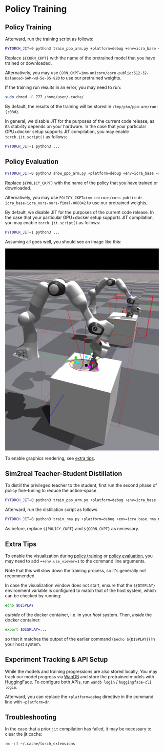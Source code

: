 # Policy Training


## Policy Training

Afterward, run the training script as follows:

```bash
PYTORCH_JIT=0 python3 train_ppo_arm.py +platform=debug +env=icra_base +run=icra_ours ++env.seed=56081 ++eval_period=-1 ++tag=policy ++global_device=cuda:0 ++path.root=/tmp/pkm/ppo-a ++icp_obs.icp.ckpt="${CORN_CKPT}"
```

Replace `${CORN_CKPT}` with the name of the pretrained model that you have trained or downloaded.

Alternatively, you may use `CORN_CKPT=imm-unicorn/corn-public:512-32-balanced-SAM-wd-5e-05-920` to use our pretrained weights.

If the training run results in an error, you may need to run:
```bash
sudo chmod -R 777 /home/user/.cache/
```

By default, the results of the training will be stored in `/tmp/pkm/ppo-arm/run-{:03d}`.

In general, we disable JIT for the purposes of the current code release, as its stability depends on your hardware.
In the case that your particular GPU+docker setup supports JIT compilation, you may enable `torch.jit.script()` as follows:
```bash
PYTORCH_JIT=1 python3 ...
```


## Policy Evaluation

```bash
PYTORCH_JIT=0 python3 show_ppo_arm.py +platform=debug +env=icra_base +run=icra_ours ++env.seed=56081 ++eval_period=-1 ++tag=policy ++global_device=cuda:0 ++path.root=/tmp/pkm/ppo-a ++icp_obs.icp.ckpt="${CORN_CKPT}" ++load_ckpt="${POLICY_CKPT}" ++env.num_env=1
```
Replace `${POLICY_CKPT}` with the name of the policy that you have trained or downloaded.

Alternatively, you may use `POLICY_CKPT=imm-unicorn/corn-public:dr-icra_base-icra_ours-ours-final-000042` to use our pretrained weights.

By default, we disable JIT for the purposes of the current code release.
In the case that your particular GPU+docker setup supports JIT compilation, you may enable `torch.jit.script()` as follows:
```bash
PYTORCH_JIT=1 python3 ...
```

Assuming all goes well, you should see an image like this:

![policy-image](../../../fig/policy.png)

To enable graphics rendering, see [extra tips](#extra-tips).


## Sim2real Teacher-Student Distillation

To distill the privileged teacher to the student, first run the second phase of policy fine-tuning to reduce the action-space:

```bash
PYTORCH_JIT=0 python3 train_ppo_arm.py +platform=debug +env=icra_base +run=icra_ours ++env.seed=56081 ++eval_period=-1 ++tag=student ++global_device=cuda:0 ++path.root=/tmp/pkm/ppo-a ++env.num_env=8192 ++is_phase2=true ++phase2.min_reset_to_update=65536 ++agent.train.lr=2e-6 ++agent.train.alr.initial_scale=6.67e-3 ++icp_obs.icp.ckpt="${CORN_CKPT}"  ++load_ckpt="${POLICY_CKPT}"
```

Afterward, run the distillation script as follows:

```bash
PYTORCH_JIT=0 python3 train_rma.py +platform=debug +env=icra_base_rma_mc +run=icra_ours +student=rma_gru_student_base_v2 ++env.seed=56081 ++env.num_env=2048 ++eval_period=-1 ++tag=dagger ++global_device=cuda:0 ++path.root=/tmp/pkm/rma ++icp_obs.icp.ckpt="${CORN_CKPT}"  ++load_ckpt="${POLICY_CKPT}" ++train_student_policy=0 ++dagger=true ++is_phase2=true ++dagger_train_env.deterministic_action=false ++phase2.start_dof_pos_offset=0.03 ++phase2.adaptive_residual_scale=false ++env.franka.max_pos=0.06 ++env.franka.max_ori=0.1
```

As before, replace `${POLICY_CKPT}` and `${CORN_CKPT}` as necessary.

## Extra Tips

To enable the visualization during [policy training](#policy-training) or [policy evaluation](#policy-evaluation), you may need to add `++env.use_viewer=1` to the command line arguments.

Note that this will slow down the training process, so it's generally not recommended.

In case the visualization window does not start, ensure that the `${DISPLAY}` environment variable is configured to match that of the host system, which can be checked by running:
```bash
echo $DISPLAY
```
_outside_ of the docker container, i.e. in your _host_ system. Then, _inside_ the docker container:

```bash
export $DISPLAY=...
```
so that it matches the output of the earlier command (`$echo ${DISPLAY}`) in your host system.

## Experiment Tracking & API Setup

While the models and training progressions are also stored locally, You may track our model progress via [WanDB](https://wandb.ai/) and store the pretrained models with [HuggingFace](https://huggingface.co/).
To configure both APIs, run `wandb login` / `huggingface-cli login`.

Afterward, you can replace the `+platform=debug` directive in the command line with `+platform=dr`.

## Troubleshooting

In the case that a prior `jit` compilation has failed, it may be necessary to clear the jit cache:

```
rm -rf ~/.cache/torch_extensions
```
